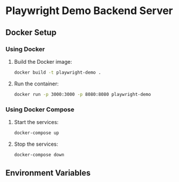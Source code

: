 # Playwright Demo Backend Server

## Docker Setup

### Using Docker

1. Build the Docker image:
    ```bash
    docker build -t playwright-demo .
    ```

2. Run the container:
    ```bash
    docker run -p 3000:3000 -p 8080:8080 playwright-demo
    ```

### Using Docker Compose

1. Start the services:
    ```bash
    docker-compose up
    ```

2. Stop the services:
    ```bash
    docker-compose down
    ```

## Environment Variables 

```

```
